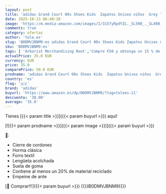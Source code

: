```yaml
---
layout: post
title: 'adidas Grand Court 00s Shoes Kids  Zapatos Unisex niños  Grey Two/Off White/Gum  33 EU'
date: 2025-10-13 06:49:28
image: 'https://m.media-amazon.com/images/I/3157yRpdYZL._SL500_._SL400_.jpg'
comments: true
category: ofertas
author: 'tole.es'
slug: 'B0DMVJBNM9-es adidas Grand Court 00s Shoes Kids Zapatos Unisex niños...'
sku: 'B0DMVJBNM9-es'
tags: [ 'Arborist Merchandising Root','Compre €50 y obtenga un 15 % de descuento','Compre €50 y obtenga un 15 % de descuento_Shoes1','Moda','Moda Niño','Self Service','Special Features Stores','Zapatillas casual para niño','Zapatillas deportivas y de moda para niños','Zapatos de niño','adidas','c8538d25-3af9-48d3-aeff-5f3ce5572a36_0','c8538d25-3af9-48d3-aeff-5f3ce5572a36_4201','zapatos','🇪🇸', ]
actualPrice: 35.0 EUR
currency: EUR
price: 35.0
comparePrice: 50.0 EUR
prodname: 'adidas Grand Court 00s Shoes Kids  Zapatos Unisex niños  Grey Two/Off White/Gum  33 EU'
country: 'es'
flag: '🇪🇸'
brand: 'adidas'
buyurl: 'https://www.amazon.es/dp/B0DMVJBNM9/?tag=tolees-21'
descuento: '30.00'
average: '35.0'
---
```


Tienes [{{< param title >}}]({{< param buyurl >}}) aqui!

[![{{< param prodname >}}]({{< param image >}})]({{< param buyurl >}})

🔎:

- Cierre de cordones
- Horma clásica
- Forro textil
- Lengüeta acolchada
- Suela de goma
- Contiene al menos un 20% de material reciclado
- Empeine de ante

[🛒 Comprar!!!]({{< param buyurl >}})
{{<world>}}B0DMVJBNM9{{</world>}}
